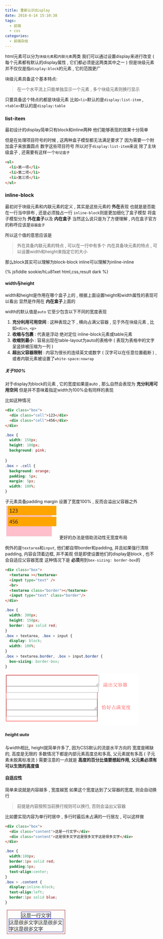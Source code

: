```yaml
---
title: 重新认识display
date: 2018-6-14 15:10:38
tags: 
  - 前端
  - css
categories: 
  - 前端杂烩
---
```


html元素可以分为`块级元素`和`内联元素`两类
我们可以通过设置display来进行改变
( 每个元素都有默认的display属性 , 它们都必须是这两类其中之一 )
但是块级元素并不仅仅是指`display:block`的元素 , 它的范围更广

<!-- more -->

块级元素具备这个基本特点:
> 在一个水平流上只能单独显示一个元素 , 多个块级元素则换行显示

只要具备这个特点的都是块级元素
比如`<li>`默认的是`display:list-item` , `<table>`默认的是`display:table`

### list-item
最初设计的display简单只有block和inline两种
他们能够表现的效果十分简单

但是在处理项目符号的时候 , 这两种盒子模型都无法满足要求了
因为需要一个附加盒子来放置圆点 数字这些项目符号
所以对于`display:list-item`来说
除了主块级盒子 , 还需要有这样一个`标记盒子`

```html
<ul>
  <li>第一项</li>
  <li>第二项</li>
  <li>第三项</li>
</ul>
```

### inline-block
最初对于块级元素和内联元素的定义 , 其实是这些元素的 **外在**表现
也就是是否能在一行当中排布 , 还是必须独占一行
`inline-block`则是更加细化了盒子模型
将盒子模型分为 **外在盒子**以及 **内在盒子**
当然这么说只是为了方便理解 , 内在盒子官方的称呼应该是`容器盒子`

所以这个值的意思应该是
> 外在具备内联元素的特点 , 可以在一行中有多个
内在具备块元素的特点 , 可以设置width和height来指定它的大小

那么block其实可以理解为block-block
inline可以理解为inline-inline

{% jsfiddle sookie/hLu81xet html,css,result dark %}

#### width与height
width和height是作用在哪个盒子上的 , 根据上面设置height和width属性的表现可以看出
显然是作用在 **内在盒子**上面的

width的默认值是`auto`
它至少包含以下不同的宽度表现
1. **充分利用可用空间** : 这种表现之下 , 横向占满父容器 , 见于外在块级元素 , 比如`<div>`, `<p>`
2. **收缩与包裹** : 代表是浮动 绝对定位 inline-block元素或table元素
3. **收缩到最小** : 容易出现在table-layout为auto的表格中 ( 表现为表格中的文字呈竖排被压缩为一列 )
4. **超出父容器限制** : 内容为很长的连续英文或数字 ( 汉字可以在任意位置截断 ) , 或者内联元素被设置了`white-space:nowrap`

##### 关于100%
对于display为block的元素 , 它的宽度如果是auto , 那么自然会表现为 **充分利用可用空间**
但是并不意味着指定width为100%会有同样的表现

比如这种情况
```html
<div class="box">
  <div class="cell">123</div>
  <div class="cell">456</div>
</div>
```
```css
.box {
  width: 150px;
  height: 100px;
  background: pink;
  
}
.box > .cell {
  background: orange;
  padding: 5px;
  margin: 5px;
  width: 100%;
}
```
子元素具备padding margin
设置了宽度100% , 反而会溢出父容器之外
![no width layout](/images/前端杂烩/no_width_layout.jpg)
更好的办法是借助流动性无宽度布局

例外的是`textarea`和`input`, 他们都自带border和padding, 并且如果强行清除padding, 内容会顶着边框, 并不美观
但是即使设置他们的display是block , 也不会自适应父容器宽度
这种情况下是 **必须**用到`box-sizing: border-box`的
```html
<div class="box">
  <textarea ></textarea>
  <input type="text" />
  <br>
  <textarea class="border"></textarea>
  <input type="text" class="border"/>
</div>
```
```css
.box {
  width: 300px;
  height: 150px;
  border: 1px solid red;
}
.box > textarea, .box > input {
  display: block;
  width: 100%;
}
.box > textarea.border, .box > input.border {
  box-sizing: border-box;
}
```
![文本域和输入框的自适应](/images/前端杂烩/textarea_and_input.png)

##### height:auto
与width相比, height就简单许多了, 因为CSS默认的流是水平方向的
宽度是稀缺的, 高度是无限的
多数情况下都是内部元素高度总和多高, 父元素就有多高 ( 子元素未脱离标准流 )
需要注意的一点就是
**高度的百分比值要想起作用, 父元素必须有可以生效的高度值**

#### 自适应性
简单来说就是内容越多 , 宽度越宽
如果这个宽度达到了父容器的宽度, 则会自动换行 
> 前提是内容按照当前换行规则可以换行, 否则会溢出父容器

比如要实现内容为单行时居中 , 多行时最后未占满的一行居左 , 可以这样做
```html
<div class="box">
  <div class="content">这是一行文字</div>
  <div class="content">这是很多文字这是很多文字这是很多文字</div>
</div>
```
```css
.box {
  width:180px;
  border:1px solid red;
  padding:5px;
  text-align:center;
}
.box > .content {
  display:inline-block;
  text-align:left;
  border:1px solid blue;
}
```
![自适应性](/images/前端杂烩/自适应性.jpg)